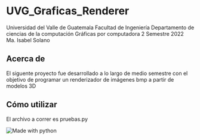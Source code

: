 # UVG_Graficas_Renderer

Universidad del Valle de Guatemala
Facultad de Ingeniería
Departamento de ciencias de la computación
Gráficas por computadora 
2 Semestre 2022
Ma. Isabel Solano

## Acerca de
El siguente proyecto fue desarrollado a lo largo de medio semestre con el objetivo de programar un renderizador de imágenes bmp a partir de modelos 3D

## Cómo utilizar
El archivo a correr es pruebas.py

![Made with python](https://camo.githubusercontent.com/38f5db5524ba43e7262dfbca1f7d3631ba127fb1596785dfd707d5fc671821c9/687474703a2f2f466f7254686542616467652e636f6d2f696d616765732f6261646765732f6d6164652d776974682d707974686f6e2e737667)